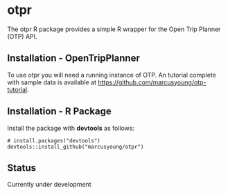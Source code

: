# otpr

The otpr R package provides a simple R wrapper for the Open Trip Planner (OTP) API.

## Installation - OpenTripPlanner

To use otpr you will need a running instance of OTP. An tutorial complete with sample data is available at https://github.com/marcusyoung/otp-tutorial. 

## Installation - R Package

Install the package with **devtools** as follows:

```{r install, eval=FALSE}
# install.packages("devtools")
devtools::install_github("marcusyoung/otpr")
```

## Status

Currently under development
